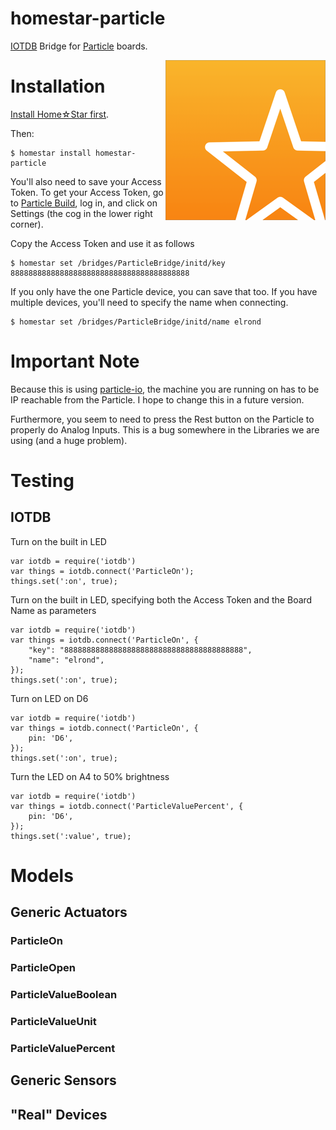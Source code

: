 # homestar-particle
[IOTDB](https://github.com/dpjanes/node-iotdb) Bridge for [Particle](https://www.particle.io/) boards.

<img src="https://raw.githubusercontent.com/dpjanes/iotdb-homestar/master/docs/HomeStar.png" align="right" />

# Installation

[Install Home☆Star first](https://homestar.io/about/install).

Then:

    $ homestar install homestar-particle

You'll also need to save your Access Token. 
To get your Access Token, go to [Particle Build](https://build.particle.io/build/),
log in, and click on Settings (the cog in the lower right corner).

Copy the Access Token and use it as follows

    $ homestar set /bridges/ParticleBridge/initd/key 8888888888888888888888888888888888888888

If you only have the one Particle device, you can save that too.
If you have multiple devices, you'll need to specify the name when connecting.

    $ homestar set /bridges/ParticleBridge/initd/name elrond
        
# Important Note

Because this is using [particle-io](https://www.npmjs.com/package/particle-io), 
the machine you are running on has to be IP reachable from the Particle. 
I hope to change this in a future version.

Furthermore, you seem to need to press the Rest button on the Particle
to properly do Analog Inputs. This is a bug somewhere in the 
Libraries we are using (and a huge problem).

# Testing

## IOTDB

Turn on the built in LED

    var iotdb = require('iotdb')
    var things = iotdb.connect('ParticleOn');
    things.set(':on', true);

Turn on the built in LED, specifying both the Access Token
and the Board Name as parameters

    var iotdb = require('iotdb')
    var things = iotdb.connect('ParticleOn', {
        "key": "8888888888888888888888888888888888888888",
        "name": "elrond",
    });
    things.set(':on', true);

Turn on LED on D6

    var iotdb = require('iotdb')
    var things = iotdb.connect('ParticleOn', {
        pin: 'D6',
    });
    things.set(':on', true);

Turn the LED on A4 to 50% brightness

    var iotdb = require('iotdb')
    var things = iotdb.connect('ParticleValuePercent', {
        pin: 'D6',
    });
    things.set(':value', true);

# Models

## Generic Actuators
### ParticleOn
### ParticleOpen
### ParticleValueBoolean
### ParticleValueUnit
### ParticleValuePercent
## Generic Sensors
## "Real" Devices
